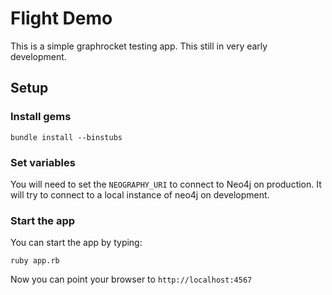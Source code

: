 # Flight Demo

This is a simple graphrocket testing app. This still in very early development.

## Setup

### Install gems

    bundle install --binstubs

### Set variables

  You will need to set the `NEOGRAPHY_URI` to connect to Neo4j on production. It will try to connect to a local instance of neo4j on development.


### Start the app

  You can start the app by typing:

    ruby app.rb

  Now you can point your browser to `http://localhost:4567`
